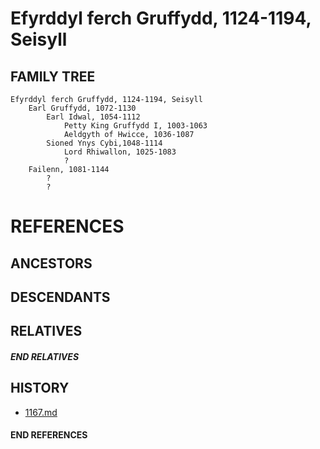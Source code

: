 # Efyrddyl ferch Gruffydd, 1124-1194, Seisyll

## FAMILY TREE
```
Efyrddyl ferch Gruffydd, 1124-1194, Seisyll
    Earl Gruffydd, 1072-1130
        Earl Idwal, 1054-1112
            Petty King Gruffydd I, 1003-1063
            Aeldgyth of Hwicce, 1036-1087
        Sioned Ynys Cybi,1048-1114
            Lord Rhiwallon, 1025-1083
            ?
    Failenn, 1081-1144
        ?
        ?
```


# REFERENCES

## ANCESTORS

## DESCENDANTS

## RELATIVES

##### END RELATIVES 
## HISTORY
* [1167.md](../h/1167.md)

#### END REFERENCES
